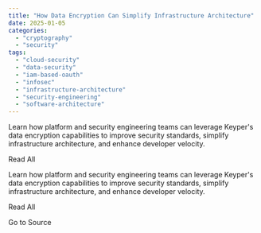 ```yaml
---
title: "How Data Encryption Can Simplify Infrastructure Architecture"
date: 2025-01-05
categories: 
  - "cryptography"
  - "security"
tags: 
  - "cloud-security"
  - "data-security"
  - "iam-based-oauth"
  - "infosec"
  - "infrastructure-architecture"
  - "security-engineering"
  - "software-architecture"
---
```


Learn how platform and security engineering teams can leverage Keyper's data encryption capabilities to improve security standards, simplify infrastructure architecture, and enhance developer velocity.

Read All

Learn how platform and security engineering teams can leverage Keyper's data encryption capabilities to improve security standards, simplify infrastructure architecture, and enhance developer velocity.

Read All

Go to Source
